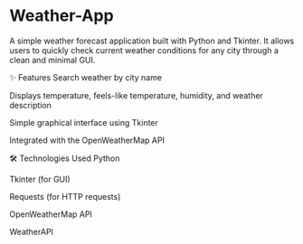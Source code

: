 # Weather-App
 A simple weather forecast application built with Python and Tkinter. It allows users to quickly check current weather conditions for any city through a clean and minimal GUI.

✨ Features
Search weather by city name

Displays temperature, feels-like temperature, humidity, and weather description

Simple graphical interface using Tkinter

Integrated with the OpenWeatherMap API

🛠️ Technologies Used
Python

Tkinter (for GUI)

Requests (for HTTP requests)

OpenWeatherMap API

WeatherAPI
